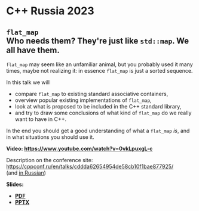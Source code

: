 # C++ Russia 2023

## `flat_map`<br>Who needs them? They're just like `std::map`. We all have them.

`flat_map` may seem like an unfamiliar animal, but you probably used it many times, maybe not realizing it: in essence `flat_map` is just a sorted sequence.

In this talk we will

* compare `flat_map` to existing standard associative containers,
* overview popular existing implementations of `flat_map`,
* look at what is proposed to be included in the C++ standard library,
* and try to draw some conclusions of what kind of `flat_map` do we really want to have in C++.

In the end you should get a good understanding of what a `flat_map` _is_, and in what situations you should use it.

**Video: [https://www.youtube.com/<wbr>watch?v=0vkLpuxgL-c](https://www.youtube.com/watch?v=0vkLpuxgL-c)**

Description on the conference site:\
[https://cppconf.ru/<wbr>en/<wbr>talks/<wbr>cddda62654954de58cb10f1bae877925/](https://cppconf.ru/en/talks/cddda62654954de58cb10f1bae877925/)\
(and [in Russian](https://cppconf.ru/talks/cddda62654954de58cb10f1bae877925/))

**Slides:**
* **[PDF](flat_map.pdf)**
* **[PPTX](flat_map.pptx)**